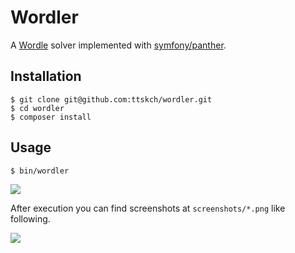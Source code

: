 # Wordler

A [Wordle](https://www.powerlanguage.co.uk/wordle/) solver implemented with [symfony/panther](https://github.com/symfony/panther).

## Installation

```shell
$ git clone git@github.com:ttskch/wordler.git
$ cd wordler
$ composer install
```

## Usage

```shell
$ bin/wordler
```

![](https://user-images.githubusercontent.com/4360663/152688510-ddf86e9f-d15d-4d55-91a5-d7ea039ff001.gif)

After execution you can find screenshots at `screenshots/*.png` like following.

![](https://user-images.githubusercontent.com/4360663/152688571-b4968a1d-5543-4ed2-a17b-4c7b84f8a3d9.png)
